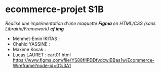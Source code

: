 # ecommerce-projet S1B
*Réalisé une implémentation d'une maquette **Figma** en HTML/CSS (sans Librairie/Framework) **cf img***


* Mehmet-Emin IKITAS : 
* Chahid YASSINE :
* Maxime Kosak :
* Lucas LAURET : cart01.html  
https://www.figma.com/file/YS88fIlPDDfvdcwiBBas1w/Ecommerce-Wireframe?node-id=0%3A1
